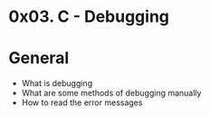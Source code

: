 # 0x03. C - Debugging

# General
- What is debugging
- What are some methods of debugging manually
- How to read the error messages
